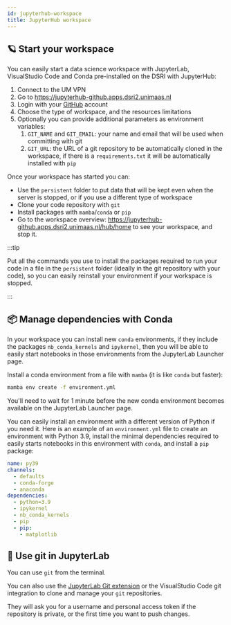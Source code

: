 ```yaml
---
id: jupyterhub-workspace
title: JupyterHub workspace
---
```


## 🪐 Start your workspace

You can easily start a data science workspace with JupyterLab, VisualStudio Code and Conda pre-installed on the DSRI with JupyterHub:

1. Connect to the UM VPN
2. Go to https://jupyterhub-github.apps.dsri2.unimaas.nl
3. Login with your [GitHub](https://github.com) account
4. Choose the type of workspace, and the resources limitations 
5. Optionally you can provide additional parameters as environment variables:
   1. `GIT_NAME` and `GIT_EMAIL`: your name and email that will be used when committing with git
   2. `GIT_URL`: the URL of a git repository to be automatically cloned in the workspace, if there is a `requirements.txt` it will be automatically installed with `pip`


Once your workspace has started you can:

* Use the `persistent` folder to put data that will be kept even when the server is stopped, or if you use a different type of workspace
* Clone your code repository with `git`
* Install packages with `mamba`/`conda` or `pip`
* Go to the workspace overview: https://jupyterhub-github.apps.dsri2.unimaas.nl/hub/home to see your workspace, and stop it.

:::tip 

Put all the commands you use to install the packages required to run your code in a file in the `persistent` folder (ideally in the git repository with your code), so you can easily reinstall your environment if your workspace is stopped.

:::

## 📦️ Manage dependencies with Conda

In your workspace you can install new `conda` environments, if they include the packages  `nb_conda_kernels` and `ipykernel`, then you will be able to easily start notebooks in those environments from the JupyterLab Launcher page.

Install a conda environment from a file with `mamba` (it is like `conda` but faster):

```bash
mamba env create -f environment.yml
```

You'll need to wait for 1 minute before the new conda environment becomes available on the JupyterLab Launcher page.

You can easily install an environment with a different version of Python if you need it. Here is an example of an `environment.yml` file to create an environment with Python 3.9, install the minimal dependencies required to easily starts notebooks in this environment with `conda`, and install a `pip` package:

```yaml
name: py39
channels:
  - defaults
  - conda-forge
  - anaconda
dependencies:
  - python=3.9
  - ipykernel
  - nb_conda_kernels
  - pip
  - pip:
    - matplotlib
```

## 🐙 Use git in JupyterLab

You can use `git` from the terminal.

You can also use the [JupyterLab Git extension](https://github.com/jupyterlab/jupyterlab-git) or the VisualStudio Code git integration to clone and manage your `git` repositories.

They will ask you for a username and personal access token if the repository is private, or the first time you want to push changes.

<!--

<img src="https://raw.githubusercontent.com/jupyterlab/jupyterlab-git/master/docs/figs/preview.gif" alt="JupyterLab Git extension" style={{maxWidth: '100%', maxHeight: '100%'}} />

## ⚡️ Use the Spark cluster

A Spark cluster with 3 workers is available from your workspace, it can be accessed at the URL `spark://spark-cluster:7077`

:::caution Matching Spark versions

Make sure all the Spark versions are matching, the current default version is `3.0.1`

:::

You can test the Spark cluster connection with PySpark:

```python
from pyspark.sql import SparkSession, SQLContext
import os
import socket
# Create a Spark session
spark_cluster_url = "spark://spark-cluster:7077"
spark = SparkSession.builder.master(spark_cluster_url).getOrCreate()
sc = spark.sparkContext

# Test your Spark connection
spark.range(5, numPartitions=5).rdd.map(lambda x: socket.gethostname()).distinct().collect()
# Or try:
#x = ['spark', 'rdd', 'example', 'sample', 'example']
x = [1, 2, 3, 4, 5]
y = sc.parallelize(x)
y.collect()
# Or try:
data = [1, 2, 3, 4, 5]
distData = sc.parallelize(data)
distData.reduce(lambda a, b: a + b)
```

Or with pandas:

```python
from pyspark.sql import SparkSession

spark = SparkSession.builder.getOrCreate()
```

```python
from datetime import datetime, date
import pandas as pd
from pyspark.sql import Row

df = spark.createDataFrame([
    Row(a=1, b=2., c='string1', d=date(2000, 1, 1), e=datetime(2000, 1, 1, 12, 0)),
    Row(a=2, b=3., c='string2', d=date(2000, 2, 1), e=datetime(2000, 1, 2, 12, 0)),
    Row(a=4, b=5., c='string3', d=date(2000, 3, 1), e=datetime(2000, 1, 3, 12, 0))
])
df
```

### Match the version

Make sure all the Spark versions are matching, the current default version is `3.0.1`:

* Go to the Spark UI to verify the version of the Spark cluster
* Run `spark-shell --version` to verify the version of the Spark binary installed in the workspace
* Run `pip list | grep pyspark` to verify the version of the PySpark library

Check the [JupyterLab workspace `Dockerfile`](https://github.com/MaastrichtU-IDS/jupyterlab/blob/main/Dockerfile#L14) to change the version of Spark installed in the workspace, and see how you can download and install a new version of the Spark binary.

If you need to change the Python, Java or PySpark version in the workspace you can create a `environment.yml` file, for example for `2.4.5`:

```yaml
name: spark
channels:
  - defaults
  - conda-forge
  - anaconda
dependencies:
  - python=3.7
  - openjdk=8
  - ipykernel 
  - nb_conda_kernels
  - pip
  - pip:
    - pyspark==2.4.5
```

Create the environment with `conda`:

```bash
mamba env create -f environment.yml
```
-->